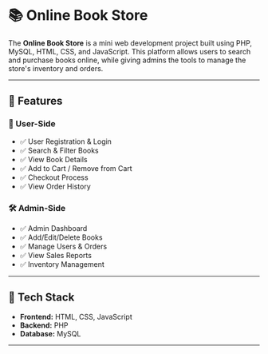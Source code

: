 # 📚 Online Book Store

The **Online Book Store** is a mini web development project built using PHP, MySQL, HTML, CSS, and JavaScript. This platform allows users to search and purchase books online, while giving admins the tools to manage the store's inventory and orders.

---

## 🌟 Features

### 👤 User-Side
- ✅ User Registration & Login
- ✅ Search & Filter Books
- ✅ View Book Details
- ✅ Add to Cart / Remove from Cart
- ✅ Checkout Process
- ✅ View Order History

### 🛠️ Admin-Side
- ✅ Admin Dashboard
- ✅ Add/Edit/Delete Books
- ✅ Manage Users & Orders
- ✅ View Sales Reports
- ✅ Inventory Management

---

## 🧰 Tech Stack

- **Frontend:** HTML, CSS, JavaScript
- **Backend:** PHP
- **Database:** MySQL

---

